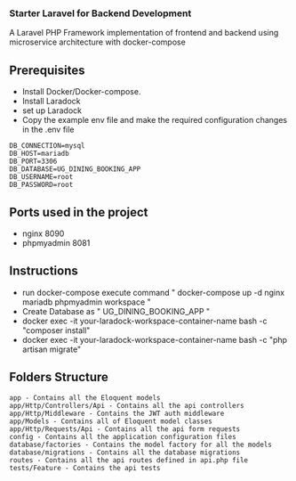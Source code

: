 ### Starter Laravel for Backend Development 

A Laravel PHP Framework implementation of frontend and backend using microservice architecture with docker-compose

## Prerequisites 

* Install Docker/Docker-compose.
* Install Laradock
* set up Laradock 
* Copy the example env file and make the required configuration changes in the .env file
```
DB_CONNECTION=mysql
DB_HOST=mariadb
DB_PORT=3306
DB_DATABASE=UG_DINING_BOOKING_APP
DB_USERNAME=root
DB_PASSWORD=root
```

## Ports used in the project

* nginx	  8090
* phpmyadmin	8081

## Instructions

* run docker-compose execute command " docker-compose up -d nginx mariadb phpmyadmin workspace "
* Create Database as " UG_DINING_BOOKING_APP "
* docker exec -it your-laradock-workspace-container-name bash -c "composer install"
* docker exec -it your-laradock-workspace-container-name bash -c "php artisan migrate"
  
## Folders Structure
```
app - Contains all the Eloquent models
app/Http/Controllers/Api - Contains all the api controllers
app/Http/Middleware - Contains the JWT auth middleware
app/Models - Contains all of Eloquent model classes 
app/Http/Requests/Api - Contains all the api form requests
config - Contains all the application configuration files
database/factories - Contains the model factory for all the models
database/migrations - Contains all the database migrations
routes - Contains all the api routes defined in api.php file
tests/Feature - Contains the api tests

```




